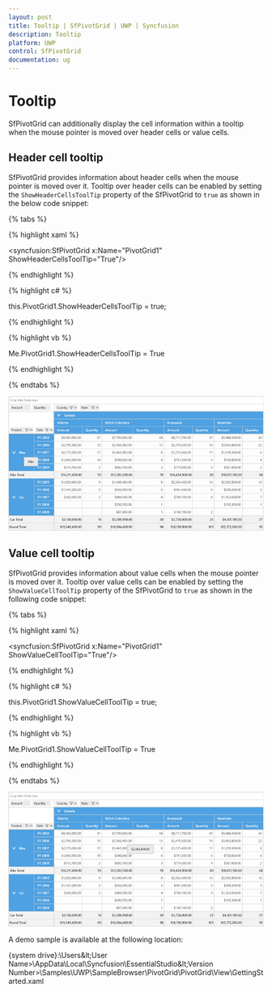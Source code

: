 ```yaml
---
layout: post
title: Tooltip | SfPivotGrid | UWP | Syncfusion
description: Tooltip
platform: UWP
control: SfPivotGrid
documentation: ug
---
```


# Tooltip

SfPivotGrid can additionally display the cell information within a tooltip when the mouse pointer is moved over header cells or value cells.

## Header cell tooltip

SfPivotGrid provides information about header cells when the mouse pointer is moved over it. Tooltip over header cells can be enabled by setting the `ShowHeaderCellsToolTip` property of the SfPivotGrid to `true` as shown in the below code snippet:

{% tabs %}

{% highlight xaml %}

<syncfusion:SfPivotGrid x:Name="PivotGrid1" ShowHeaderCellsToolTip="True"/>

{% endhighlight %}

{% highlight c# %}

this.PivotGrid1.ShowHeaderCellsToolTip = true;

{% endhighlight %}

{% highlight vb %}

Me.PivotGrid1.ShowHeaderCellsToolTip = True

{% endhighlight %}

{% endtabs %}

![](Tooltip_images/ToolTip_RelationalHeader.png)

## Value cell tooltip

SfPivotGrid provides information about value cells when the mouse pointer is moved over it. Tooltip over value cells can be enabled by setting the `ShowValueCellToolTip` property of the SfPivotGrid to `true` as shown in the following code snippet:

{% tabs %}

{% highlight xaml %}

<syncfusion:SfPivotGrid x:Name="PivotGrid1" ShowValueCellToolTip="True"/>

{% endhighlight %}

{% highlight c# %}

this.PivotGrid1.ShowValueCellToolTip = true;

{% endhighlight %}

{% highlight vb %}

Me.PivotGrid1.ShowValueCellToolTip = True

{% endhighlight %}

{% endtabs %}

![](Tooltip_images/ToolTip_RelationalValueCell.png)

A demo sample is available at the following location:

{system drive}:\Users\&lt;User Name&gt;\AppData\Local\Syncfusion\EssentialStudio\&lt;Version Number&gt;\Samples\UWP\SampleBrowser\PivotGrid\PivotGrid\View\GettingStarted.xaml
